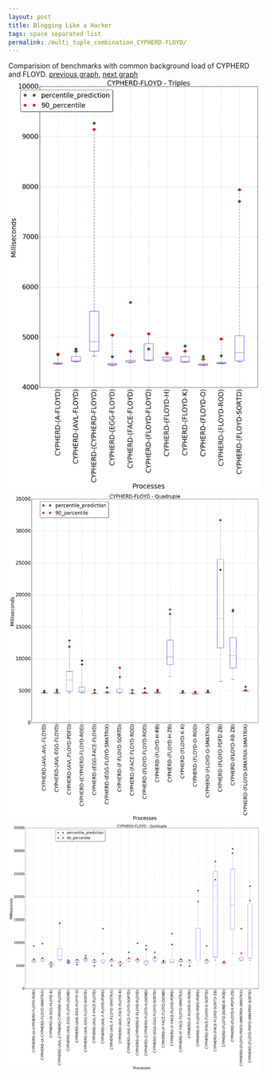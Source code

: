 ```yaml
---
layout: post
title: Blogging Like a Hacker
tags: space separated list
permalink: /multi_tuple_combination_CYPHERD-FLOYD/
---
```


Comparision of benchmarks with common background load of CYPHERD and FLOYD.
[previous graph](../multi_tuple_combination_CYPHERD-FACE/), [next graph](../multi_tuple_combination_CYPHERD-F/)
![graph figure](./images/triple/CYPHERD/CYPHERD-FLOYD_box.png)![graph figure](./images/quadruple/CYPHERD/CYPHERD-FLOYD_box.png)![graph figure](./images/quintuple/CYPHERD/CYPHERD-FLOYD_box.png)
